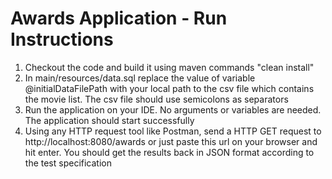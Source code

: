 # Awards Application - Run Instructions

1. Checkout the code and build it using maven commands "clean install"
2. In main/resources/data.sql replace the value of variable @initialDataFilePath with your local path to the csv file which contains the movie list. The csv file should use semicolons as separators
3. Run the application on your IDE. No arguments or variables are needed. The application should start successfully
4. Using any HTTP request tool like Postman, send a HTTP GET request to http://localhost:8080/awards or just paste this url on your browser and hit enter. You should get the results back in JSON format according to the test specification
